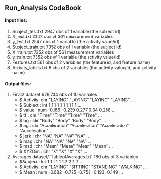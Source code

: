 ## Run_Analysis CodeBook

#### Input files:
1. Subject_test.txt
    2947 obs of 1 variable (the subject id)
2. X_test.txt
    2947 obs of 561 measurement variables
3. y_test.txt
    2947 obs of 1 variable (the activity value/id)
4. Subject_train.txt
    7352 obs of 1 variable (the subject id)
5. X_train.txt
    7352 obs of 561 measurement variables
6. y_train.txt
    7352 obs of 1 variable (the activity value/id)
7. Features.txt
    561 obs of 2 variables (the feature id, and feature name)
8. Activity_labels.txt
    6 obs of 2 variables (the activity value/id, and activity name)
    
#### Output files:
1.  Final2 dataset
    679,734 obs of 10 variables
    + $ Activity: chr  "LAYING" "LAYING" "LAYING" "LAYING" ...
    + $ Subject : int  1 1 1 1 1 1 1 1 1 1 ...
    + $ value   : num  -0.166 -0.239 0.277 0.34 0.288 ...
    + $ tf      : chr  "Time" "Time" "Time" "Time" ...
    + $ bg      : chr  "Body" "Body" "Body" "Body" ...
    + $ ag      : chr  "Acceleration" "Acceleration" "Acceleration" "Acceleration" ...
    + $ jerk    : chr  "NA" "NA" "NA" "NA" ...
    + $ mag     : chr  "NA" "NA" "NA" "NA" ...
    + $ msd     : chr  "Mean" "Mean" "Mean" "Mean" ...
    + $ XYZDim  : chr  "X" "X" "X" "X" ...
 2. Averages dataset/ 'TableofAverages.txt'
    180 obs of 3 variables
    + $Subject : int  1 1 1 1 1 1 2 2 2 2 ...
    + $ Activity: chr  "LAYING" "SITTING" "STANDING" "WALKING" ...
    + $ Mean    : num  -0.682 -0.725 -0.752 -0.193 -0.149 ...
